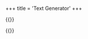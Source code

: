 +++
title = 'Text Generator'
+++

{{<rawhtml>}}
<script type="module">
import {toolkist} from '/toolkist/toolkist.js';

var characterCodes = {
    "A": {
        "Round": 1747,
        "Block": 1786,
        "OpenRound": 1835
    },
    "B": {
        "Round": 1748,
        "Block": 1787,
        "OpenRound": 1836
    },
    "C": {
        "Round": 1749,
        "Block": 1788,
        "OpenRound": 1837
    },
    "D": {
        "Round": 1750,
        "Block": 1789,
        "OpenRound": 1838
    },
    "E": {
        "Round": 1751,
        "Block": 1790,
        "OpenRound": 1839
    },
    "F": {
        "Round": 1752,
        "Block": 1791,
        "OpenRound": 1840
    },
    "G": {
        "Round": 1753,
        "Block": 1792,
        "OpenRound": 1841
    },
    "H": {
        "Round": 1754,
        "Block": 1793,
        "OpenRound": 1842
    },
    "I": {
        "Round": 1755,
        "Block": 1794,
        "OpenRound": 1843
    },
    "J": {
        "Round": 1756,
        "Block": 1795,
        "OpenRound": 1844
    },
    "K": {
        "Round": 1757,
        "Block": 1796,
        "OpenRound": 1845
    },
    "L": {
        "Round": 1758,
        "Block": 1797,
        "OpenRound": 1846
    },
    "M": {
        "Round": 1759,
        "Block": 1798,
        "OpenRound": 1847
    },
    "N": {
        "Round": 1760,
        "Block": 1799,
        "OpenRound": 1848
    },
    "O": {
        "Round": 1761,
        "Block": 1800,
        "OpenRound": 1849
    },
    "P": {
        "Round": 1762,
        "Block": 1801,
        "OpenRound": 1850
    },
    "Q": {
        "Round": 1763,
        "Block": 1802,
        "OpenRound": 1851
    },
    "R": {
        "Round": 1764,
        "Block": 1803,
        "OpenRound": 1852
    },
    "S": {
        "Round": 1765,
        "Block": 1804,
        "OpenRound": 1853
    },
    "T": {
        "Round": 1766,
        "Block": 1805,
        "OpenRound": 1854
    },
    "U": {
        "Round": 1767,
        "Block": 1806,
        "OpenRound": 1855
    },
    "V": {
        "Round": 1768,
        "Block": 1807,
        "OpenRound": 1856
    },
    "W": {
        "Round": 1769,
        "Block": 1808,
        "OpenRound": 1857
    },
    "X": {
        "Round": 1770,
        "Block": 1809,
        "OpenRound": 1858
    },
    "Y": {
        "Round": 1771,
        "Block": 1810,
        "OpenRound": 1859
    },
    "Z": {
        "Round": 1772,
        "Block": 1811,
        "OpenRound": 1860
    },
    "0": {
        "Round": 1346,
        "Block": 1812,
        "OpenRound": 1861
    },
    "1": {
        "Round": 1347,
        "Block": 1813,
        "OpenRound": 1862
    },
    "2": {
        "Round": 1348,
        "Block": 1814,
        "OpenRound": 1863
    },
    "3": {
        "Round": 1349,
        "Block": 1815,
        "OpenRound": 1864
    },
    "4": {
        "Round": 1350,
        "Block": 1816,
        "OpenRound": 1865
    },
    "5": {
        "Round": 1351,
        "Block": 1817,
        "OpenRound": 1866
    },
    "6": {
        "Round": 1352,
        "Block": 1818,
        "OpenRound": 1867
    },
    "7": {
        "Round": 1353,
        "Block": 1819,
        "OpenRound": 1868
    },
    "8": {
        "Round": 1354,
        "Block": 1820,
        "OpenRound": 1869
    },
    "9": {
        "Round": 1355,
        "Block": 1821,
        "OpenRound": 1870
    },
    "!": {
        "Round": 1773,
        "Block": 1822,
        "OpenRound": 1871
    },
    "?": {
        "Round": 1774,
        "Block": 1823,
        "OpenRound": 1872
    },
    "&": {
        "Round": 1775,
        "Block": 1824,
        "OpenRound": 1873
    },
    "%": {
        "Round": 1776,
        "Block": 1825,
        "OpenRound": 1874
    },
    "#": {
        "Round": 1777,
        "Block": 1826,
        "OpenRound": 1875
    },
    "@": {
        "Round": 1778,
        "Block": 1827,
        "OpenRound": 1876
    },
    ".": {
        "Round": 1779,
        "Block": 1828,
        "OpenRound": 1877
    },
    ",": {
        "Round": 1780,
        "Block": 1829,
        "OpenRound": 1878
    },
    ":": {
        "Round": 1781,
        "Block": 1830,
        "OpenRound": 1879
    },
    "-": {
        "Round": 1782,
        "Block": 1831,
        "OpenRound": 1880
    },
    "=": {
        "Round": 1783,
        "Block": 1832,
        "OpenRound": 1881
    },
    "+": {
        "Round": 1784,
        "Block": 1833,
        "OpenRound": 1882
    },
    "_": {
        "Round": 1785,
        "Block": 1834,
        "OpenRound": 1883
    }
};

$(document).ready(function() {

    

    // Render header blocks
    toolkist.html.RenderHeaderBlock('.standardLeftPanel', 'Font');
    
    // Add font style selection list
    const fontStyleSelect = $('<select>')
        .append($('<option>', { value: 'Round', text: 'Round' }))
        .append($('<option>', { value: 'Block', text: 'Block' }))
        .append($('<option>', { value: 'OpenRound', text: 'OpenRound' }));
    $('.standardLeftPanel').append(fontStyleSelect);

    // Add letter spacing input
    const letterSpacingLabel = $('<div>', { text: 'Letter Spacing:' });
    const letterSpacingInput = $('<input>', { type: 'number', step: '0.1', value: '0', id: 'letterSpacingInput'  });
    $('.standardLeftPanel').append(letterSpacingLabel).append(letterSpacingInput);

    // Add line spacing input
    const lineSpacingLabel = $('<div>', { text: 'Line Spacing:' });
    const lineSpacingInput = $('<input>', { type: 'number', step: '0.1', value: '0', id: 'lineSpacingInput' });
    $('.standardLeftPanel').append(lineSpacingLabel).append(lineSpacingInput);

    // Render export button
    toolkist.html.RenderHeaderBlock('.standardLeftPanel', 'Export');
     toolkist.html.RenderButton('.standardLeftPanel', 'copyToClipboardButton', 'Copy To Clipboard');
    toolkist.html.RenderButton('.standardLeftPanel', 'downloadToZeeplevelButton', 'Download');

    // Add text area
    const textArea = $('<textarea>', { rows: 10, cols: 30 });
    $('.standardPagePanel').append(textArea);

    // Logging function
    function logCharacterInfo(char, font) {
        const upperChar = char.toUpperCase();
        let originalCase;
        if (char === upperChar && /[A-Z]/.test(char)) {
            originalCase = 'Upper';
        } else if (char !== upperChar && /[a-z]/.test(char)) {
            originalCase = 'Lower';
        } else {
            originalCase = 'Neither';
        }
        const charCode = characterCodes[upperChar] ? characterCodes[upperChar][font] : 'N/A';
        return {
            character: upperChar,
            original: char,
            case: originalCase,
            id: charCode
        };
    }

     $('#copyToClipboardButton').on('click', function()
    {
        const text = textArea.val();
        const selectedFont = fontStyleSelect.val();
        const results = [];
        for (let char of text) {
            if (char === ' ') {
                results.push(logSpace());
            } else if (char === '\n') {
                results.push(logLineBreak());
            } else {
                results.push(logCharacterInfo(char, selectedFont));
            }
        }

        let zeeplevelToExport = ExportToZeeplevel(results);
        toolkist.fs.CopyToClipboard(zeeplevelToExport.ToCSV()); 
        console.log(zeeplevelToExport.ToCSV());
        window.alert("Copied to clipboard");
    });

    $('#downloadToZeeplevelButton').on('click', function()
    {
        const text = textArea.val();
        const selectedFont = fontStyleSelect.val();
        const results = [];
        for (let char of text) {
            if (char === ' ') {
                results.push(logSpace());
            } else if (char === '\n') {
                results.push(logLineBreak());
            } else {
                results.push(logCharacterInfo(char, selectedFont));
            }
        }
        
        let zeeplevelToExport = ExportToZeeplevel(results);
        toolkist.fs.CopyToClipboard(zeeplevelToExport.ToCSV()); 

        const firstSixAlphanumerics = textArea.val().replace(/[^a-zA-Z0-9]/g, '').substring(0, 6);
        toolkist.fs.DirectDownload("Text_" + firstSixAlphanumerics + ".zeeplevel", zeeplevelToExport.ToCSV()); 
        console.log(zeeplevelToExport.ToCSV());
    });

    function logSpace() {
        return {
            type: 'Space'
        };
    }

    function logLineBreak() {
        return {
            type: 'Line break'
        };
    }

    function isSymbol(char) {
        return /[!@#\$%\^\&*\)\(+=._-]+/.test(char);
    }

    function getLetterSpacingValue() {
        const value = parseFloat($('#letterSpacingInput').val());
        return isNaN(value) ? 0 : value;
    }

    function getLineSpacingValue() {
        const value = parseFloat($('#lineSpacingInput').val());
        return isNaN(value) ? 0 : value;
    }

    function ExportToZeeplevel(result)
    {
        var zeeplevel = new toolkist.game.Zeeplevel();
        var currentLine = 0;
        var currentPosition = 0;
        var letterStep = 16 + getLetterSpacingValue();
        var lineStep = 16 + getLineSpacingValue();

        result.forEach((r) => {

            if(r.type == "Space")
            {
                currentPosition++;
            }
            else if(r.type == "Line break")
            {
                currentPosition = 0;
                currentLine++;
            }
            else if(r.id)
            {
                if(r.id == "N/A")
                {
                    currentPosition++;
                }
                else
                {
                    var block = new toolkist.game.Block();
                    block.blockID = r.id;
                    
                    var letterPosition = currentPosition * letterStep;
                    var linePosition = currentLine * -lineStep;

                    block.position.x = letterPosition;
                    block.position.y = linePosition;
                    block.scale.x = 1;
                    block.scale.y = 1;
                    block.scale.z = 1;

                    if(r.case == "Upper")
                    {
                        block.options[0] = 1;
                    }
                    else if(r.case == "Lower")
                    {
                        block.options[1] = 1;
                    }            

                    block.paints[0] = 285;
                    block.paints[1] = 285;        
                    
                    zeeplevel.AddBlock(block);

                    currentPosition++;
                }
            }
        });

        return zeeplevel;
    }
});
</script>

<div id='content' class='flex_content'>
    <div class='standardLeftPanel'></div>
    <div class='standardPagePanel'></div>
</div>
{{</rawhtml>}}